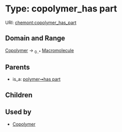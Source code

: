 
# Type: copolymer_has part




URI: [chemont:copolymer_has_part](https://w3id.org/chemont/copolymer_has_part)


## Domain and Range

[Copolymer](Copolymer.md) ->  <sub>0..*</sub> [Macromolecule](Macromolecule.md)

## Parents

 *  is_a: [polymer➞has part](polymer_has_part.md)

## Children


## Used by

 * [Copolymer](Copolymer.md)
